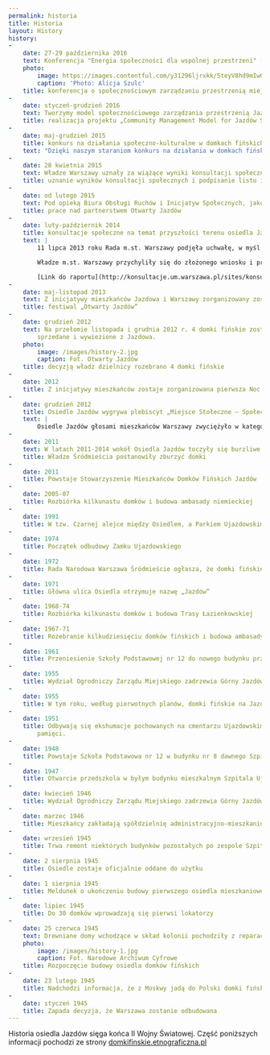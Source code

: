 ```yaml
---
permalink: historia
title: Historia
layout: History
history:
-
    date: 27-29 października 2016
    text: Konferencja "Energia społeczności dla wspólnej przestrzeni" ("Community-powered Urban Commons") była okazją do przedyskutowania materiału zebranego w ramach projektu "Community Management Model for Jazdów Settlement" i jego ewaluacji z uczestnikami z Polski i zagranicy, np. z Niemiec (Holzmarkt z Berlina), urzędu miasta Kopenhagi (Københavns Kommune) w osobie miejskiej architektki Tiny Saaby (Dania), Cooperativa Integral Catalana (Hiszpania), helsińskiego osiedla Puu-Käpylän korttelit ja puutarhat (Finlandia), a także urzędu miasta Bolonii (Włochy), gdzie wypracowano regulacje dla partnerskich działań na rzecz [przestrzeni wspólnych](http://www.comune.bologna.it/media/files/bolognaregulation.pdf).
    photo:
        image: https://images.contentful.com/y31296ljrxkk/5teyV8hd9mIwGygO0Esggw/07f63d3c273d116106992afcfc0c7a62/konf_jazdow_153.jpg
        caption: 'Photo: Alicja Szulc'
    title: konferencja o społecznościowym zarządzaniu przestrzenią miejską
- 
    date: styczeń-grudzień 2016
    text: Tworzymy model społecznościowego zarządzania przestrzenią Jazdowa. Projekt relizowany jest dzięki wsparciu European Cultural Foundation oraz innych partnerów. Więcej informacji znajdziesz w zakładce [Model](/#/model/).
    title: realizacja projektu „Community Management Model for Jazdów Settlement”
- 
    date: maj-grudzień 2015
    title: konkurs na działania społeczno-kulturalne w domkach fińskich
    text: "Dzięki naszym staraniom konkurs na działania w domkach fińskich przeprowadzono w partnerstwie strony społecznej i urzędów dzielnicy i miasta. Jako strona społeczna wystawiliśmy do jury pięć osób, które miały łącznie 4 głosów na 9. Zmodyfikowaliśmy formułę konkursu: organizacje, które aplikowały w konkursie, mogły spotkać się przed rozstrzygnięciem i ewentualnie połączyć siły, aby zwiększyć swoje szanse i lepiej wykorzystać możliwości, jakie daje domek. Obecnych gospodarzy domków znajdziesz na [Mapie Osiedla](/mapa/)."
- 
    date: 28 kwietnia 2015
    text: Władze Warszawy uznały za wiążące wyniki konsultacji społecznych dotyczących Jazdowa, prowadzonych przez Stowarzyszenie Kulturotwórcze Miastodwa, i podpisały list intencyjny z Otwartym Jazdowem – Partnerstwem dla Osiedla Jazdów, w sprawie realizacji wyników konsultacji.
    title: uznanie wyników konsultacji społecznych i podpisanie listu intencyjnego
- 
    date: od lutego 2015
    text: Pod opieką Biura Obsługi Ruchów i Inicjatyw Społecznych, jako członkowie wciąż nieformalnej grupy Otwarty Jazdów, przystąpiliśmy do tworzenia partnerstwa lokalnego, które mogłoby tymczasowo zarządzać Osiedlem we współpracy z urzędami dzielnicy i miasta. Więcej informacji o partnerstwie znajdziesz na stronie [Partnerstwo](/#/partnerstwo).
    title: prace nad partnerstwem Otwarty Jazdów
- 
    date: luty-październik 2014
    title: konsultacje społeczne na temat przyszłości terenu osiedla Jazdów
    text: |
        11 lipca 2013 roku Rada m.st. Warszawy podjęła uchwałę, w myśl której konsultacje społeczne mogą odbywać się na wniosek mieszkańców Warszawy podpisany przez co najmniej 1 000 osób. Już we wrześniu tego samego roku Stowarzyszenie Mieszkańców Domków Fińskich Jazdów wykorzystało tę możliwość, składając wniosek o  przeprowadzenie konsultacji w sprawie terenu Osiedla Jazdów, podpisany przez ponad 2 000 osób.

        Władze m.st. Warszawy przychyliły się do złożonego wniosku i przystąpiły do realizacji konsultacji społecznych, których celem było wypracowanie społecznej koncepcji zagospodarowania terenu Osiedla Jazdów. Warsztaty konsultacyjne prowadziło Stowarzyszenie Kulturotwórcze Miastodwa.

        [Link do raportu](http://konsultacje.um.warszawa.pl/sites/konsultacje.um.warszawa.pl/files/raport_konsultacje_osiedle_jazdow.pdf) (obowiązujące są wyniki „grupy wspólnej”)
- 
    date: maj-listopad 2013
    text: Z inicjatywy mieszkańców Jazdowa i Warszawy zorganizowany zostaje festiwal społeczno-kulturalny o nazwie „Otwarty Jazdów”.
    title: festiwal „Otwarty Jazdów”
- 
    date: grudzień 2012
    text: Na przełomie listopada i grudnia 2012 r. 4 domki fińskie zostały zlikwidowane,
        sprzedane i wywiezione z Jazdowa.
    photo:
        image: /images/history-2.jpg
        caption: Fot. Otwarty Jazdów
    title: decyzją władz dzielnicy rozebrano 4 domki fińskie
- 
    date: 2012
    title: Z inicjatywy mieszkańców zostaje zorganizowana pierwsza Noc Muzeów na Jazdowie
- 
    date: grudzień 2012
    title: Osiedle Jazdów wygrywa plebiscyt „Miejsce Stołeczne – Społeczne”
    text: |
        Osiedle Jazdów głosami mieszkańców Warszawy zwyciężyło w kategorii „Miejsce z doświadczeniem” w ramach trzeciej edycji Stołeczne-Społeczne – plebiscytu organizowanego przez serwis [warszawa.ngo.pl](http://warszawa.ngo.pl), którego celem jest odkrycie i nagrodzenie miejsc aktywizujących i integrujących mieszkańców stolicy. Jak piszą organizatorzy konkursu: „Miejsc, które zaspokajają rozmaite potrzeby warszawiaków oraz pozwalają im realizować własne aspiracje – obywatelskie, kulturalne, edukacyjne. W końcu miejsc, które decydują o tożsamości miasta.”
- 
    date: 2011
    text: W latach 2011-2014 wokół Osiedla Jazdów toczyły się burzliwe dyskusje, a wręcz obywatelska batalia, aby to miejsce nie zniknęło z mapy Warszawy. Władze Dzielnicy Śródmieście postanowiły przeznaczyć ten atrakcyjny teren do zabudowy na cele komercyjne i użyteczności publicznej. Jednak mieszkańcy i aktywiści miejscy utworzyli inicjatywę o nazwie Otwarty Jazdów broniącą historycznego Osiedla. W kolejnych miesiącach odbył się szereg wydarzeń społecznych, kulturalnych, edukacyjnych i artystycznych, które pokazywały olbrzymi potencjał Osiedla Jazdów.
    title: Władze Śródmieścia postanowiły zburzyć domki
- 
    date: 2011
    title: Powstaje Stowarzyszenie Mieszkańców Domków Fińskich Jazdów
- 
    date: 2005-07
    title: Rozbiórka kilkunastu domków i budowa ambasady niemieckiej
- 
    date: 1991
    title: W tzw. Czarnej alejce między Osiedlem, a Parkiem Ujazdowskim, zostaje nadane imię Johna Lennona
- 
    date: 1974
    title: Początek odbudowy Zamku Ujazdowskiego
- 
    date: 1972
    title: Rada Narodowa Warszawa Śródmieście ogłasza, że domki fińskie na Jazdowie zostaną rozebrane do 1974 roku
- 
    date: 1971
    title: Główna ulica Osiedla otrzymuje nazwę „Jazdów”
- 
    date: 1968-74
    title: Rozbiórka kilkunastu domków i budowa Trasy Łazienkowskiej
- 
    date: 1967-71
    title: Rozebranie kilkudziesięciu domków fińskich i budowa ambasady francuskiej przy ulicy Pięknej 1
- 
    date: 1961
    title: Przeniesienie Szkoły Podstawowej nr 12 do nowego budynku przy ulicy Górnośląskiej 45
- 
    date: 1955
    title: Wydział Ogrodniczy Zarządu Miejskiego zadrzewia Górny Jazdów
- 
    date: 1955
    title: W tym roku, według pierwotnych planów, domki fińskie na Jazdowie miały zostać rozebrane
- 
    date: 1951
    title: Odbywają się ekshumacje pochowanych na cmentarzu Ujazdowskim. Pozostaje miejsce
        pamięci.
- 
    date: 1948
    title: Powstaje Szkoła Podstawowa nr 12 w budynku nr 8 dawnego Szpitala Ujazdowskiego
- 
    date: 1947
    title: Otwarcie przedszkola w byłym budynku mieszkalnym Szpitala Ujazdowskiego
- 
    date: kwiecień 1946
    title: Wydział Ogrodniczy Zarządu Miejskiego zadrzewia Górny Jazdów
- 
    date: marzec 1946
    title: Mieszkańcy zakładają spółdzielnię administracyjno-mieszkaniową
- 
    date: wrzesień 1945
    title: Trwa remont niektórych budynków pozostałych po zespole Szpitala Ujazdowskiego z myślą o wykorzystaniu ich na żłobek i przedszkole
- 
    date: 2 sierpnia 1945
    title: Osiedle zostaje oficjalnie oddane do użytku
- 
    date: 1 sierpnia 1945
    title: Meldunek o ukończeniu budowy pierwszego osiedla mieszkaniowego w zburzonej Warszawie
- 
    date: lipiec 1945
    title: Do 30 domków wprowadzają się pierwsi lokatorzy
- 
    date: 25 czerwca 1945
    text: Drewniane domy wchodzące w skład kolonii pochodziły z reparacji wojennych, jakie Finlandia była zmuszona świadczyć po II wojnie światowej na rzecz ZSRR. Oddane przez Związek Radziecki Polsce domki te wznoszono później w różnych częściach kraju, w tym w zburzonej Warszawie, gdzie palącym problemem był brak mieszkań. Osiedle Jazdów, składające się z 90 takich domków, zostało zaplanowane jako rozwiązanie tymczasowe. Przetrwało do dziś jako jedno z nielicznych tego typu, stanowiąc ciekawostkę warszawskiego Śródmieścia.
    photo:
        image: /images/history-1.jpg
        caption: Fot. Narodowe Archiwum Cyfrowe
    title: Rozpoczęcie budowy osiedla domków fińskich
- 
    date: 23 lutego 1945
    title: Nadchodzi informacja, że z Moskwy jadą do Polski domki fińskie
- 
    date: styczeń 1945
    title: Zapada decyzja, że Warszawa zostanie odbudowana
---
```

Historia osiedla Jazdów sięga końca II Wojny Światowej.
Część poniższych informacji pochodzi ze strony [domkifinskie.etnograficzna.pl](http://domkifinskie.etnograficzna.pl)
